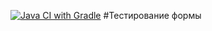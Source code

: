 [![Java CI with Gradle](https://github.com/NikitaLeon/SQL2/actions/workflows/gradle.yml/badge.svg)](https://github.com/NikitaLeon/SQL2/actions/workflows/gradle.yml)
#Тестирование формы
